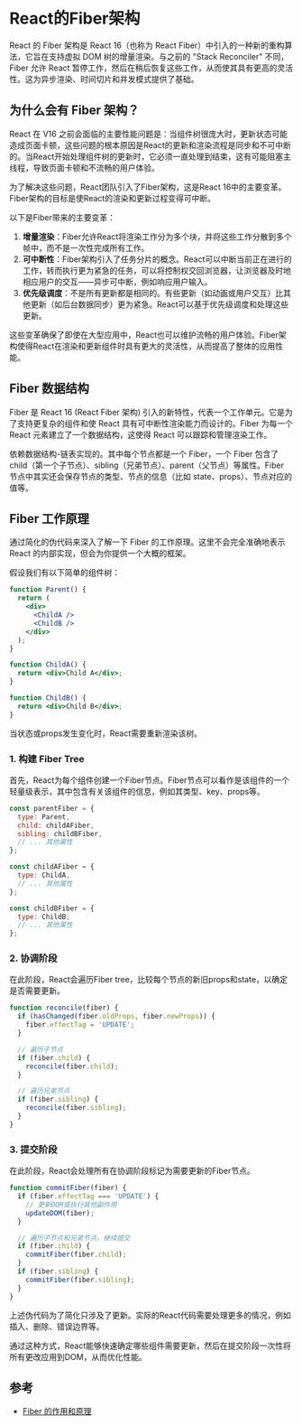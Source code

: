 # React的Fiber架构

React 的 Fiber 架构是 React 16（也称为 React Fiber）中引入的一种新的重构算法，它旨在支持虚拟 DOM 树的增量渲染。与之前的 "Stack Reconciler" 不同，Fiber 允许 React 暂停工作，然后在稍后恢复这些工作，从而使其具有更高的灵活性。这为异步渲染、时间切片和并发模式提供了基础。

## 为什么会有 Fiber 架构？

React 在 V16 之前会面临的主要性能问题是：当组件树很庞大时，更新状态可能造成页面卡顿，这些问题的根本原因是React的更新和渲染流程是同步和不可中断的。当React开始处理组件树的更新时，它必须一直处理到结束，这有可能阻塞主线程，导致页面卡顿和不流畅的用户体验。

为了解决这些问题，React团队引入了Fiber架构，这是React 16中的主要变革。Fiber架构的目标是使React的渲染和更新过程变得可中断。

以下是Fiber带来的主要变革：

1. **增量渲染**：Fiber允许React将渲染工作分为多个块，并将这些工作分散到多个帧中，而不是一次性完成所有工作。
2. **可中断性**：Fiber架构引入了任务分片的概念。React可以中断当前正在进行的工作，转而执行更为紧急的任务，可以将控制权交回浏览器，让浏览器及时地相应用户的交互——异步可中断，例如响应用户输入。
3. **优先级调度**：不是所有更新都是相同的。有些更新（如动画或用户交互）比其他更新（如后台数据同步）更为紧急。React可以基于优先级调度和处理这些更新。

这些变革确保了即使在大型应用中，React也可以维护流畅的用户体验。Fiber架构使得React在渲染和更新组件时具有更大的灵活性，从而提高了整体的应用性能。

## Fiber 数据结构

Fiber 是 React 16 (React Fiber 架构) 引入的新特性，代表一个工作单元。它是为了支持更复杂的组件和使 React 具有可中断性渲染能力而设计的。Fiber 为每一个 React 元素建立了一个数据结构，这使得 React 可以跟踪和管理渲染工作。

依赖数据结构-链表实现的。其中每个节点都是一个 Fiber，一个 Fiber 包含了 child（第一个子节点）、sibling（兄弟节点）、parent（父节点）等属性。Fiber 节点中其实还会保存节点的类型、节点的信息（比如 state、props）、节点对应的值等。

## Fiber 工作原理

通过简化的伪代码来深入了解一下 Fiber 的工作原理。这里不会完全准确地表示 React 的内部实现，但会为你提供一个大概的框架。

假设我们有以下简单的组件树：

```jsx
function Parent() {
  return (
    <div>
      <ChildA />
      <ChildB />
    </div>
  );
}

function ChildA() {
  return <div>Child A</div>;
}

function ChildB() {
  return <div>Child B</div>;
}
```

当状态或props发生变化时，React需要重新渲染该树。

### 1. 构建 Fiber Tree

首先，React为每个组件创建一个Fiber节点。Fiber节点可以看作是该组件的一个轻量级表示，其中包含有关该组件的信息，例如其类型、key、props等。

```js
const parentFiber = {
  type: Parent,
  child: childAFiber,
  sibling: childBFiber,
  // ... 其他属性
};

const childAFiber = {
  type: ChildA,
  // ... 其他属性
};

const childBFiber = {
  type: ChildB,
  // ... 其他属性
};
```

### 2. 协调阶段

在此阶段，React会遍历Fiber tree，比较每个节点的新旧props和state，以确定是否需要更新。

```js
function reconcile(fiber) {
  if (hasChanged(fiber.oldProps, fiber.newProps)) {
    fiber.effectTag = 'UPDATE';
  }

  // 遍历子节点
  if (fiber.child) {
    reconcile(fiber.child);
  }

  // 遍历兄弟节点
  if (fiber.sibling) {
    reconcile(fiber.sibling);
  }
}
```

### 3. 提交阶段

在此阶段，React会处理所有在协调阶段标记为需要更新的Fiber节点。

```js
function commitFiber(fiber) {
  if (fiber.effectTag === 'UPDATE') {
    // 更新DOM或执行其他副作用
    updateDOM(fiber);
  }

  // 遍历子节点和兄弟节点，继续提交
  if (fiber.child) {
    commitFiber(fiber.child);
  }
  if (fiber.sibling) {
    commitFiber(fiber.sibling);
  }
}
```

上述伪代码为了简化只涉及了更新。实际的React代码需要处理更多的情况，例如插入、删除、错误边界等。

通过这种方式，React能够快速确定哪些组件需要更新，然后在提交阶段一次性将所有更改应用到DOM，从而优化性能。


## 参考

- [Fiber 的作用和原理](https://fe.azhubaby.com/React/Fiber.html)


